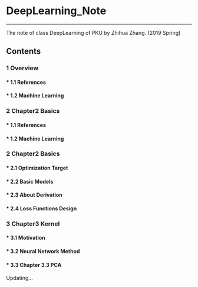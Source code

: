 # DeepLearning_Note
---------
The note of class DeepLearning of PKU by Zhihua Zhang. (2019 Spring)

## Contents

### 1 Overview

  #### * 1.1 References
  
  #### * 1.2 Machine Learning
  
### 2 Chapter2 Basics

  #### * 1.1 References
  
  #### * 1.2 Machine Learning
  
### 2 Chapter2 Basics

  #### * 2.1  Optimization Target
   
  #### * 2.2  Basic Models
   
  #### * 2.3  About Derivation
   
  #### * 2.4  Loss Functions Design

### 3  Chapter3 Kernel

  #### * 3.1  Motivation
  
  #### * 3.2  Neural Network Method
  
  #### * 3.3  Chapter 3.3 PCA

Updating...
